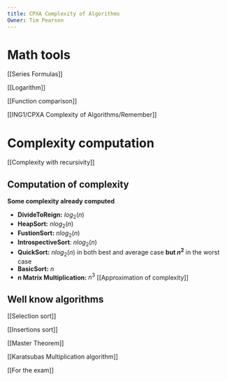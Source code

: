 ```yaml
---
title: CPXA Complexity of Algorithms
Owner: Tim Pearson
---
```

# Math tools
[[Series Formulas]]

[[Logarithm]]

[[Function comparison]]

[[ING1/CPXA Complexity of Algorithms/Remember]]

# Complexity computation
[[Complexity with recursivity]]

## Computation of complexity
**Some complexity already computed**
- **DivideToReign:** $log_2(n)$
- **HeapSort:** $nlog_2(n)$
- **FustionSort:** $nlog_2(n)$
- **IntrospectiveSort**: $nlog_2(n)$
- **QuickSort:** $nlog_2(n)$ in both best and average case **but $n^2$** in the worst case
- **BasicSort:** $n$
- **n Matrix Multiplication:** $n^3$
[[Approximation of complexity]]

## Well know algorithms
[[Selection sort]]

[[Insertions sort]]

  
[[Master Theorem]]

[[Karatsubas Multiplication algorithm]]

[[For the exam]]

